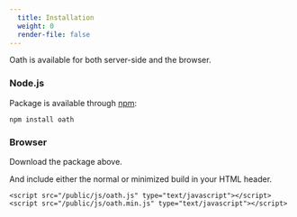 ```yaml
---
  title: Installation
  weight: 0
  render-file: false
---
```


Oath is available for both server-side and the browser.

### Node.js

Package is available through [npm](http://npmjs.org):

    npm install oath

### Browser

Download the package above.

And include either the normal or minimized build in your HTML header.

    <script src="/public/js/oath.js" type="text/javascript"></script>
    <script src="/public/js/oath.min.js" type="text/javascript"></script>